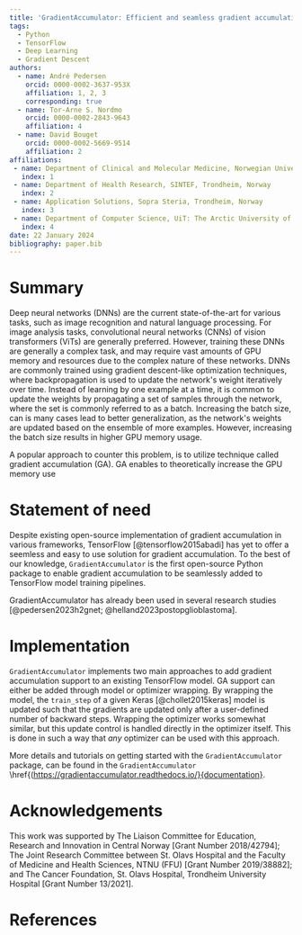 ```yaml
---
title: 'GradientAccumulator: Efficient and seamless gradient accumulation for TensorFlow'
tags:
  - Python
  - TensorFlow
  - Deep Learning
  - Gradient Descent
authors:
  - name: André Pedersen
    orcid: 0000-0002-3637-953X
    affiliation: 1, 2, 3
    corresponding: true
  - name: Tor-Arne S. Nordmo
    orcid: 0000-0002-2843-9643
    affiliation: 4
  - name: David Bouget
    orcid: 0000-0002-5669-9514
    affiliation: 2
affiliations:
 - name: Department of Clinical and Molecular Medicine, Norwegian University of Science and Technology (NTNU), Trondheim, Norway
   index: 1
 - name: Department of Health Research, SINTEF, Trondheim, Norway
   index: 2
 - name: Application Solutions, Sopra Steria, Trondheim, Norway
   index: 3
 - name: Department of Computer Science, UiT: The Arctic University of Norway, Tromsø, Norway
   index: 4
date: 22 January 2024
bibliography: paper.bib
---
```


# Summary 

Deep neural networks (DNNs) are the current state-of-the-art for various tasks, such as image recognition and natural language processing. For image analysis tasks, convolutional neural networks (CNNs) of vision transformers (ViTs) are generally preferred. However, training these DNNs are generally a complex task, and may require vast amounts of GPU memory and resources due to the complex nature of these networks. DNNs are commonly trained using gradient descent-like optimization techniques, where backpropagation is used to update the network's weight iteratively over time. Instead of learning by one example at a time, it is common to update the weights by propagating a set of samples through the network, where the set is commonly referred to as a batch. Increasing the batch size, can is many cases lead to better generalization, as the network's weights are updated based on the ensemble of more examples. However, increasing the batch size results in higher GPU memory usage.


A popular approach to counter this problem, is to utilize technique called gradient accumulation (GA). GA enables to theoretically increase the GPU memory use


# Statement of need 

Despite existing open-source implementation of gradient accumulation in various frameworks, TensorFlow [@tensorflow2015abadi] has yet to offer a seemless and easy to use solution for gradient accumulation. To the best of our knowledge, `GradientAccumulator` is the first open-source Python package to enable gradient accumulation to be seamlessly added to TensorFlow model training pipelines. 


GradientAccumulator has already been used in several research studies [@pedersen2023h2gnet; @helland2023postopglioblastoma].

  
# Implementation 

`GradientAccumulator` implements two main approaches to add gradient accumulation support to an existing TensorFlow model. GA support can either be added through model or optimizer wrapping. By wrapping the model, the `train_step` of a given Keras [@chollet2015keras] model is updated such that the gradients are updated only after a user-defined number of backward steps. Wrapping the optimizer works somewhat similar, but this update control is handled directly in the optimizer itself. This is done in such a way that _any_ optimizer can be used with this approach.


More details and tutorials on getting started with the `GradientAccumulator` package, can be found in the `GradientAccumulator `\href{(https://gradientaccumulator.readthedocs.io/}{documentation}.


# Acknowledgements

This work was supported by The Liaison Committee for Education, Research and Innovation in Central Norway [Grant Number 2018/42794]; The Joint Research Committee between St. Olavs Hospital and the Faculty of Medicine and Health Sciences, NTNU (FFU) [Grant Number 2019/38882]; and The Cancer Foundation, St. Olavs Hospital, Trondheim University Hospital [Grant Number 13/2021].


# References
